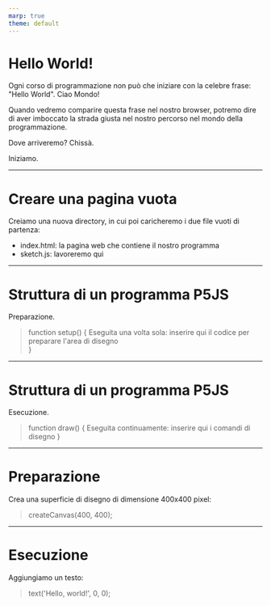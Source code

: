 ```yaml
---
marp: true
theme: default
---
```


# Hello World!

Ogni corso di programmazione non può che iniziare con la celebre frase: "Hello World". Ciao Mondo!

Quando vedremo comparire questa frase nel nostro browser, potremo dire di aver imboccato la strada giusta nel nostro percorso nel mondo della programmazione.

Dove arriveremo? Chissà.

Iniziamo.

---

# Creare una pagina vuota

Creiamo una nuova directory, in cui poi caricheremo i due file vuoti di partenza:

- index.html: la pagina web che contiene il nostro programma
- sketch.js: lavoreremo qui

---

# Struttura di un programma P5JS

Preparazione.

> function setup() {
>    Eseguita una volta sola:
>    inserire qui il codice per preparare l'area di disegno  
> }

---

# Struttura di un programma P5JS

Esecuzione.

> function draw() {
> Eseguita continuamente:
> inserire qui i comandi di disegno
> }

--- 

# Preparazione

Crea una superficie di disegno di dimensione 400x400 pixel:

>  createCanvas(400, 400);



---

# Esecuzione

Aggiungiamo un testo:

> text('Hello, world!', 0, 0);

